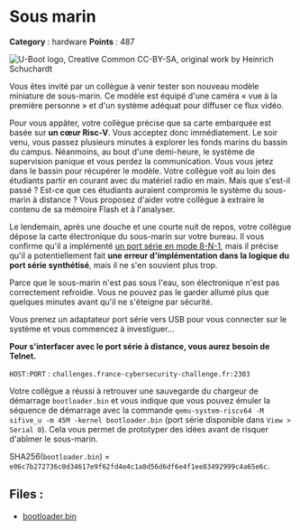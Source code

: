 # Sous marin

**Category** : hardware
**Points** : 487

<div class="text-center">
<img class="p-3" src="/files/1ed4eb60c5f9421892a30c4f906fd899/sous-marin.svg" alt="U-Boot logo, Creative Common CC-BY-SA, original work by Heinrich Schuchardt">
</div>

Vous êtes invité par un collègue à venir tester son nouveau modèle miniature de
sous-marin. Ce modèle est équipé d'une caméra « vue à la première personne » et
d'un système adéquat pour diffuser ce flux vidéo.

Pour vous appâter, votre collègue précise que sa carte embarquée est basée sur
**un cœur Risc-V**. Vous acceptez donc immédiatement. Le soir venu, vous passez
plusieurs minutes à explorer les fonds marins du bassin du campus.
Néanmoins, au bout d'une demi-heure, le système de supervision panique et vous
perdez la communication. Vous vous jetez dans le bassin pour récupérer
le modèle. Votre collègue voit au loin des étudiants partir en courant avec du
matériel radio en main. Mais que s'est-il passé ? Est-ce que ces étudiants
auraient compromis le système du sous-marin à distance ? Vous proposez d'aider
votre collègue à extraire le contenu de sa mémoire Flash et à l'analyser.

Le lendemain, après une douche et une courte nuit de repos, votre collègue
dépose la carte électronique du sous-marin sur votre bureau.
Il vous confirme qu'il a implémenté
[un port série en mode 8-N-1](https://en.wikipedia.org/wiki/8-N-1), mais il
précise qu'il a potentiellement fait **une erreur d'implémentation dans la
logique du port série synthétisé**, mais il ne s'en souvient plus trop.

Parce que le sous-marin n'est pas sous l'eau, son électronique n'est pas
correctement refroidie. Vous ne pouvez pas le garder allumé plus que quelques
minutes avant qu'il ne s'éteigne par sécurité.

Vous prenez un adaptateur port série vers USB pour vous connecter sur le système
et vous commencez à investiguer...

**Pour s'interfacer avec le port série à distance, vous aurez besoin de Telnet.**

`HOST:PORT` : `challenges.france-cybersecurity-challenge.fr:2303`

Votre collègue a réussi à retrouver une sauvegarde du chargeur de démarrage
`bootloader.bin` et vous indique que vous pouvez émuler la séquence de démarrage
avec la commande `qemu-system-riscv64 -M sifive_u -m 45M -kernel bootloader.bin`
(port série disponible dans `View > Serial 0`). Cela vous permet de prototyper
des idées avant de risquer d'abîmer le sous-marin.

SHA256(`bootloader.bin`) = `e06c7b272736c0d34617e9f62fd4e4c1a8d56d6df6e4f1ee83492999c4a65e6c`.

## Files : 
 - [bootloader.bin](./bootloader.bin)


